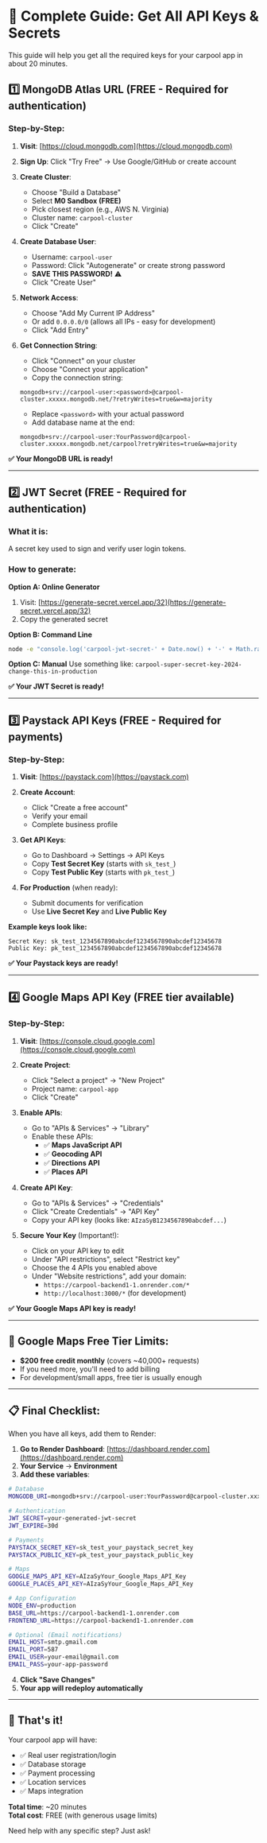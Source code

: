 # 🔑 Complete Guide: Get All API Keys & Secrets

This guide will help you get all the required keys for your carpool app in about 20 minutes.

## 1️⃣ MongoDB Atlas URL (FREE - Required for authentication)

### Step-by-Step:
1. **Visit**: [https://cloud.mongodb.com](https://cloud.mongodb.com)
2. **Sign Up**: Click "Try Free" → Use Google/GitHub or create account
3. **Create Cluster**: 
   - Choose "Build a Database"
   - Select **M0 Sandbox (FREE)**
   - Pick closest region (e.g., AWS N. Virginia)
   - Cluster name: `carpool-cluster`
   - Click "Create"

4. **Create Database User**:
   - Username: `carpool-user`
   - Password: Click "Autogenerate" or create strong password
   - **SAVE THIS PASSWORD!** ⚠️
   - Click "Create User"

5. **Network Access**:
   - Choose "Add My Current IP Address" 
   - Or add `0.0.0.0/0` (allows all IPs - easy for development)
   - Click "Add Entry"

6. **Get Connection String**:
   - Click "Connect" on your cluster
   - Choose "Connect your application"
   - Copy the connection string:
   ```
   mongodb+srv://carpool-user:<password>@carpool-cluster.xxxxx.mongodb.net/?retryWrites=true&w=majority
   ```
   - Replace `<password>` with your actual password
   - Add database name at the end:
   ```
   mongodb+srv://carpool-user:YourPassword@carpool-cluster.xxxxx.mongodb.net/carpool?retryWrites=true&w=majority
   ```

**✅ Your MongoDB URL is ready!**

---

## 2️⃣ JWT Secret (FREE - Required for authentication)

### What it is:
A secret key used to sign and verify user login tokens.

### How to generate:
**Option A: Online Generator**
1. Visit: [https://generate-secret.vercel.app/32](https://generate-secret.vercel.app/32)
2. Copy the generated secret

**Option B: Command Line**
```bash
node -e "console.log('carpool-jwt-secret-' + Date.now() + '-' + Math.random().toString(36).substr(2, 9))"
```

**Option C: Manual**
Use something like: `carpool-super-secret-key-2024-change-this-in-production`

**✅ Your JWT Secret is ready!**

---

## 3️⃣ Paystack API Keys (FREE - Required for payments)

### Step-by-Step:
1. **Visit**: [https://paystack.com](https://paystack.com)
2. **Create Account**: 
   - Click "Create a free account"
   - Verify your email
   - Complete business profile

3. **Get API Keys**:
   - Go to Dashboard → Settings → API Keys
   - Copy **Test Secret Key** (starts with `sk_test_`)
   - Copy **Test Public Key** (starts with `pk_test_`)

4. **For Production** (when ready):
   - Submit documents for verification
   - Use **Live Secret Key** and **Live Public Key**

**Example keys look like:**
```
Secret Key: sk_test_1234567890abcdef1234567890abcdef12345678
Public Key: pk_test_1234567890abcdef1234567890abcdef12345678
```

**✅ Your Paystack keys are ready!**

---

## 4️⃣ Google Maps API Key (FREE tier available)

### Step-by-Step:
1. **Visit**: [https://console.cloud.google.com](https://console.cloud.google.com)
2. **Create Project**:
   - Click "Select a project" → "New Project"
   - Project name: `carpool-app`
   - Click "Create"

3. **Enable APIs**:
   - Go to "APIs & Services" → "Library"
   - Enable these APIs:
     - ✅ **Maps JavaScript API**
     - ✅ **Geocoding API**
     - ✅ **Directions API**
     - ✅ **Places API**

4. **Create API Key**:
   - Go to "APIs & Services" → "Credentials"
   - Click "Create Credentials" → "API Key"
   - Copy your API key (looks like: `AIzaSyB1234567890abcdef...`)

5. **Secure Your Key** (Important!):
   - Click on your API key to edit
   - Under "API restrictions", select "Restrict key"
   - Choose the 4 APIs you enabled above
   - Under "Website restrictions", add your domain:
     - `https://carpool-backend1-1.onrender.com/*`
     - `http://localhost:3000/*` (for development)

**✅ Your Google Maps API key is ready!**

---

## 🚨 Google Maps Free Tier Limits:
- **$200 free credit monthly** (covers ~40,000+ requests)
- If you need more, you'll need to add billing
- For development/small apps, free tier is usually enough

---

## 📋 Final Checklist:

When you have all keys, add them to Render:

1. **Go to Render Dashboard**: [https://dashboard.render.com](https://dashboard.render.com)
2. **Your Service** → **Environment**
3. **Add these variables**:

```bash
# Database
MONGODB_URI=mongodb+srv://carpool-user:YourPassword@carpool-cluster.xxxxx.mongodb.net/carpool?retryWrites=true&w=majority

# Authentication
JWT_SECRET=your-generated-jwt-secret
JWT_EXPIRE=30d

# Payments
PAYSTACK_SECRET_KEY=sk_test_your_paystack_secret_key
PAYSTACK_PUBLIC_KEY=pk_test_your_paystack_public_key

# Maps
GOOGLE_MAPS_API_KEY=AIzaSyYour_Google_Maps_API_Key
GOOGLE_PLACES_API_KEY=AIzaSyYour_Google_Maps_API_Key

# App Configuration
NODE_ENV=production
BASE_URL=https://carpool-backend1-1.onrender.com
FRONTEND_URL=https://carpool-backend1-1.onrender.com

# Optional (Email notifications)
EMAIL_HOST=smtp.gmail.com
EMAIL_PORT=587
EMAIL_USER=your-email@gmail.com
EMAIL_PASS=your-app-password
```

4. **Click "Save Changes"**
5. **Your app will redeploy automatically**

---

## 🎉 That's it! 

Your carpool app will have:
- ✅ Real user registration/login
- ✅ Database storage
- ✅ Payment processing
- ✅ Location services
- ✅ Maps integration

**Total time**: ~20 minutes  
**Total cost**: FREE (with generous usage limits)

Need help with any specific step? Just ask!
